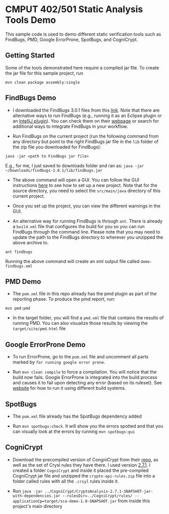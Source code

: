 # CMPUT 402/501 Static Analysis Tools Demo

This sample code is used to demo different static verification tools such as FindBugs, PMD, Google ErrorProne, SpotBugs, and CogniCrypt. 

## Getting Started

Some of the tools demonstrated here require a compiled jar file. To create the jar file for this sample project, run

`mvn clean package assembly:single`

## FindBugs Demo

* I downloaded the FindBugs 3.0.1 files from this [link](http://prdownloads.sourceforge.net/findbugs/findbugs-3.0.1.zip?download). Note that there are alternative ways to run FindBugs (e.g., running it as an Eclipse plugin or an [IntelliJ plugin](https://plugins.jetbrains.com/plugin/3847-findbugs-idea)). You can check them on their [webpage](http://findbugs.sourceforge.net/) or search for additional ways to integrate FindBugs in your workflow. 

* Run FindBugs on the current project (run the following command from any directory but point to the right FindBugs jar file in the `lib` folder of the zip file you downloaded for FindBugs):

`java -jar <path to FindBugs jar file>`

E.g., for me, I just saved to downloads folder and ran as:
`java -jar ~/Downloads/findbugs-3.0.1/lib/findbugs.jar`

* The above command will open a GUI. You can follow the GUI instructions [here](http://findbugs.sourceforge.net/manual/gui.html) to see how to set up a new project. Note that for the source directory, you need to select the `src/main/java` directory of this current project.

* Once you set up the project, you can view the different warnings in the GUI.

* An alternative way for running FindBugs is through `ant`. There is already a `build.xml` file that configures the build for you so you can run FindBugs through the command line. Please note that you may need to update the path to the FindBugs directory to wherever you unzipped the above archive to.

`ant findbugs`

Running the above command will create an xml output file called `demo-findbugs.xml`

## PMD Demo

* The `pom.xml` file in this repo already has the pmd plugin as part of the reporting phase. To produce the pmd report, run:

`mvn pmd:pmd`

* In the target folder, you will find a `pmd.xml` file that contains the results of running PMD. You can also visualize those results by viewing the `target/site/pmd.html` file

## Google ErrorProne Demo

* To run ErrorProne, go to the `pom.xml` file and uncomment all parts marked by `for running google error prone`. 

* Run `mvn clean compile` to force a compilation. You will notice that the build now fails. Google ErrorProne is integrated into the build process and causes it to fail upon detecting any error (based on its ruleset). See [website](https://github.com/google/error-prone) for how to run it using different build systems.

## SpotBugs

* The `pom.xml` file already has the SpotBugs dependency added

* Run `mvn spotbugs:check`. It will show you the errors spotted and that you can visually look at the errors by running `mvn spotbugs:gui`

## CogniCrypt

* Download the precompiled version of CongniCrypt from their [repo](https://github.com/CROSSINGTUD/CryptoAnalysis), as well as the set of Crysl rules they have there. I used version [2.7.1](https://github.com/CROSSINGTUD/CryptoAnalysis/releases/tag/2.7.1). I created a folder `CogniCrypt` and inside it placed the pre-compiled CogniCrypt jar file and unzipped the `crypto-api-rules.zip` file into a folder called rules with all the `.crsyl` rules inside it.

* Run `java -jar ../CogniCrypt/CryptoAnalysis-2.7.1-SNAPSHOT-jar-with-dependencies.jar --rulesDir=../CogniCrypt/rules/ --applicationCp=target/sca-demo-1.0-SNAPSHOT.jar` from inside this project's main directory


